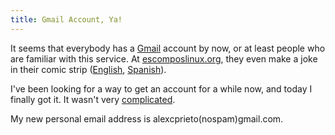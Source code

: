 ```yaml
---
title: Gmail Account, Ya!
---
```

It seems that everybody has a [Gmail](http://www.gmail.com) account by now, or at least people who are familiar with this service. At [escomposlinux.org](http://www.escomposlinux.org), they even make a joke in their comic strip ([English](http://comic.escomposlinux.org/ecol-174-e.png), [Spanish](http://tira.escomposlinux.org/ecol-174.png)). 

[](/img/ecol-174.png)

I've been looking for a way to get an account for a while now, and today I finally got it. It wasn't very [complicated](http://barrapunto.com/comments.pl?sid=44778&op=&threshold=0&commentsort=0&mode=thread&pid=361519#361582). 

My new personal email address is alexcprieto(nospam)gmail.com.  
